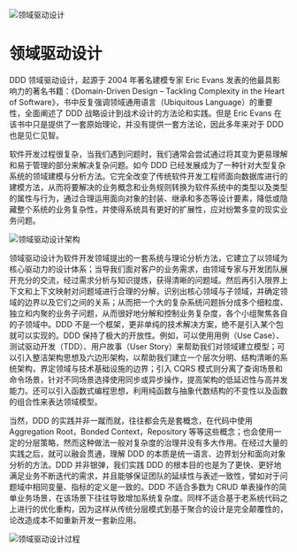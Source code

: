 ![领域驱动设计](https://assets.ng-tech.icu/item/20230427181440.png)

# 领域驱动设计

DDD 领域驱动设计，起源于 2004 年著名建模专家 Eric Evans 发表的他最具影响力的著名书籍：《Domain-Driven Design – Tackling Complexity in the Heart of Software》，书中反复强调领域通用语言（Ubiquitous Language）的重要性，全面阐述了 DDD 战略设计到战术设计的方法论和实践。但是 Eric Evans 在该书中只是提供了一套原始理论，并没有提供一套方法论，因此多年来对于 DDD 也是见仁见智。

软件开发过程很复杂，当我们遇到问题时，我们通常会尝试通过将其变为更易理解和易于管理的部分来解决复杂问题。如今 DDD 已经发展成为了一种针对大型复杂系统的领域建模与分析方法。它完全改变了传统软件开发工程师面向数据库进行的建模方法，从而将要解决的业务概念和业务规则转换为软件系统中的类型以及类型的属性与行为，通过合理运用面向对象的封装、继承和多态等设计要素，降低或隐藏整个系统的业务复杂性，并使得系统具有更好的扩展性，应对纷繁多变的现实业务问题。

![领域驱动设计架构](https://assets.ng-tech.icu/item/20230427181335.png)

领域驱动设计为软件开发领域提出的一套系统与理论分析方法，它建立了以领域为核心驱动力的设计体系；当导我们面对客户的业务需求，由领域专家与开发团队展开充分的交流，经过需求分析与知识提炼，获得清晰的问题域。然后再引入限界上下文和上下文映射对问题域进行合理的分解，识别出核心领域与子领域，并确定领域的边界以及它们之间的关系；从而把一个大的复杂系统问题拆分成多个细粒度、独立和内聚的业务子问题，从而很好地分解和控制业务复杂度，各个小组聚焦各自的子领域中。DDD 不是一个框架，更非单纯的技术解决方案，绝不是引入某个包就可以实现的。DDD 保持了极大的开放性。例如，可以使用用例（Use Case）、测试驱动开发（TDD）、用户故事（User Story）来帮助我们对领域建立模型；可以引入整洁架构思想及六边形架构，以帮助我们建立一个层次分明、结构清晰的系统架构，界定领域与技术基础设施的边界；引入 CQRS 模式则分离了查询场景和命令场景，针对不同场景选择使用同步或异步操作，提高架构的低延迟性与高并发能力。还可以引入函数式编程思想，利用纯函数与抽象代数结构的不变性以及函数的组合性来表达领域模型。

当然，DDD 的实践并非一蹴而就，往往都会先是套概念，在代码中使用 Aggregation Root，Bonded Context，Repository 等等这些概念；也会使用一定的分层策略，然而这种做法一般对复杂度的治理并没有多大作用。在经过大量的实践之后，就可以融会贯通，理解 DDD 的本质是统一语言、边界划分和面向对象分析的方法。DDD 并非银弹，我们实践 DDD 的根本目的也是为了更快、更好地满足业务不断迭代的需求，并且能够保证团队的延续性与表述一致性，譬如对于问题域中相同变量、指标的定义是一致的。DDD 不适合多数为 CRUD 单表操作的简单业务场景，在该场景下往往导致增加系统复杂度。同样不适合基于老系统代码之上进行的优化重构，因为这样从传统分层模式到基于聚合的设计是完全颠覆性的，论改造成本不如重新开发一套新应用。

![领域驱动设计过程](https://s3.ax1x.com/2021/02/02/ynoylD.md.png)
